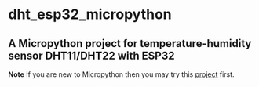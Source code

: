 # dht_esp32_micropython

## A Micropython project for temperature-humidity sensor DHT11/DHT22 with ESP32


**Note** If you are new to Micropython then you may try this [project](https://github.com/picklu/led_esp8266_esp32_micropython) first.
